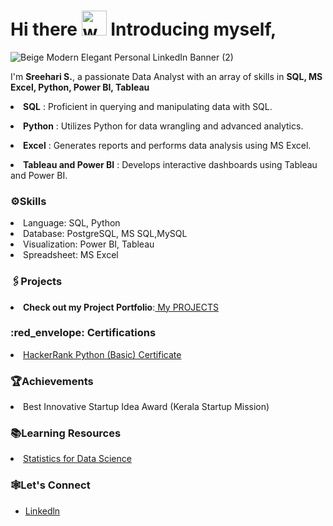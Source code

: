 # Hi there  <img src="https://user-images.githubusercontent.com/72663882/171687151-bb31c996-c9d2-49c8-b593-734946893b23.gif" alt="waving hand gif" aria-hidden="true" width="40" /> Introducing myself,
![Beige Modern Elegant Personal LinkedIn Banner (2)](https://github.com/user-attachments/assets/f47e03c6-5d53-46bf-8607-cc28441b94d6)


I'm **Sreehari S.**, a passionate Data Analyst with an array of skills in **SQL, MS Excel, Python, Power BI, Tableau**

**<li>SQL** : Proficient in querying and manipulating data with SQL.

**<li>Python** : Utilizes Python for data wrangling and advanced analytics.

**<li>Excel** : Generates reports and performs data analysis using MS Excel.

**<li>Tableau and Power BI** : Develops interactive dashboards using Tableau and Power BI.


<h3>⚙️Skills</h3>

<li>Language: SQL, Python

<li>Database: PostgreSQL, MS SQL,MySQL

<li>Visualization: Power BI, Tableau

<li>Spreadsheet: MS Excel

<h3>🖇️Projects</h3>

**<li>Check out my Project Portfolio**:<a href="https://github.com/lionheartsss1997/Project_Portfolio"> My PROJECTS</a><br></li>

<h3> :red_envelope: Certifications</h3>
<li><a href="https://www.hackerrank.com/certificates/e3b77e5e7430">HackerRank Python (Basic) Certificate</a><br></li>

<h3>🏆Achievements</h3>
<li>Best Innovative Startup Idea Award (Kerala Startup Mission)

<h3>📚Learning Resources</h3>
<li><a href="https://github.com/lionheartsss1997/Statistics_for_data_science">Statistics for Data Science</a><br></li>

<h3>🕸️Let's Connect</h3>
<ul>
 <li><a href="https://www.linkedin.com/in/
sreeharisundaran97/">Linkedln</a><br></li>
</ul>


